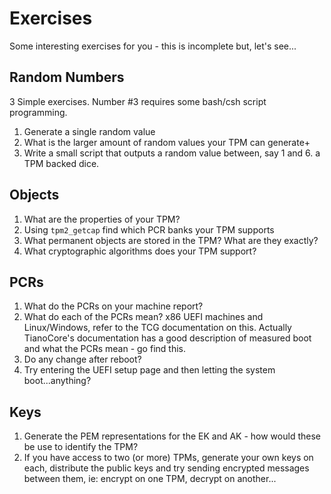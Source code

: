 # Exercises

Some interesting exercises for you - this is incomplete but, let's see...

## Random Numbers

3 Simple exercises. Number #3 requires some bash/csh script programming.

1.  Generate a single random value 
2.  What is the larger amount of random values your TPM can generate+
3.  Write a small script that outputs a random value between, say 1 and 6.  a TPM backed dice.

## Objects

1. What are the properties of your TPM?
2. Using `tpm2_getcap` find which PCR banks your TPM supports
3. What permanent objects are stored in the TPM? What are they exactly?
4. What cryptographic algorithms does your TPM support?


## PCRs

1. What do the PCRs on your machine report?
2. What do each of the PCRs mean?   x86 UEFI machines and Linux/Windows, refer to the TCG documentation on this. Actually TianoCore's documentation has a good description of measured boot and what the PCRs mean - go find this.
3. Do any change after reboot?
4. Try entering the UEFI setup page and then letting the system boot...anything?

## Keys

1. Generate the PEM representations for the EK and AK - how would these be use to identify the TPM?
2. If you have access to two (or more) TPMs, generate your own keys on each, distribute the public keys and try sending encrypted messages between them, ie: encrypt on one TPM, decrypt on another...